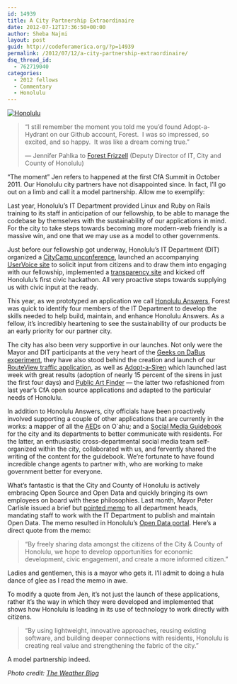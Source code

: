 ```yaml
---
id: 14939
title: A City Partnership Extraordinaire
date: 2012-07-12T17:36:50+00:00
author: Sheba Najmi
layout: post
guid: http://codeforamerica.org/?p=14939
permalink: /2012/07/12/a-city-partnership-extraordinaire/
dsq_thread_id:
  - 762719040
categories:
  - 2012 fellows
  - Commentary
  - Honolulu
---
```

[<img class="aligncenter size-medium wp-image-14944" title="Honolulu" src="http://codeforamerica.org/wp-content/uploads/2012/07/Honolulu-300x198.jpg" alt="Honolulu" />](http://codeforamerica.org/wp-content/uploads/2012/07/Honolulu.jpeg)

> “I still remember the moment you told me you&#8217;d found Adopt-a-Hydrant on our Github account, Forest.  I was so impressed, so excited, and so happy.  It was like a dream coming true.”
> 
> — Jennifer Pahlka to <a href="https://twitter.com/#!/forestf" target="_blank">Forest Frizzell</a> (Deputy Director of IT, City and County of Honolulu)

“The moment” Jen refers to happened at the first CfA Summit in October 2011. Our Honolulu city partners have not disappointed since. In fact, I&#8217;ll go out on a limb and call it a model partnership. Allow me to exemplify:

Last year, Honolulu’s IT Department provided Linux and Ruby on Rails training to its staff in anticipation of our fellowship, to be able to manage the codebase by themselves with the sustainability of our applications in mind. For the city to take steps towards becoming more modern-web friendly is a massive win, and one that we may use as a model to other governments.

Just before our fellowship got underway, Honolulu’s IT Department (DIT) organized a <a href="http://citycamphnl.govfresh.com/" target="_blank">CityCamp unconference</a>, launched an accompanying <a href="http://citycamphnl.uservoice.com" target="_blank">UserVoice site</a> to solicit input from citizens and to draw them into engaging with our fellowship, implemented a <a href="http://can-do.honolulu.gov/" target="_blank">transparency site</a> and kicked off Honolulu’s first civic hackathon. All very proactive steps towards supplying us with civic input at the ready.

This year, as we prototyped an application we call <a href="http://vimeo.com/43632898#" target="_blank">Honolulu Answers</a>, Forest was quick to identify four members of the IT Department to develop the skills needed to help build, maintain, and enhance Honolulu Answers. As a fellow, it’s incredibly heartening to see the sustainability of our products be an early priority for our partner city.

The city has also been very supportive in our launches. Not only were the Mayor and DIT participants at the very heart of the <a href="http://codeforamerica.org/2012/04/09/hnl-social-media/" target="_blank">Geeks on DaBus experiment</a>, they have also stood behind the creation and launch of our <a href="http://routeview.honolulu.gov/" target="_blank">RouteView traffic application</a>, as well as <a href="http://sirens.honolulu.gov/" target="_blank">Adopt-a-Siren</a> which launched last week with great results (adoption of nearly 15 percent of the sirens in just the first four days) and <a href="http://art.honolulu.gov" target="_blank">Public Art Finder</a> — the latter two refashioned from last year’s CfA open source applications and adapted to the particular needs of Honolulu.

In addition to Honolulu Answers, city officials have been proactively involved supporting a couple of other applications that are currently in the works: a mapper of all the <a href="http://en.wikipedia.org/wiki/Automated_external_defibrillator" target="_blank">AED</a>s on O\`ahu; and a <a href="http://social.honolulu.gov" target="_blank">Social Media Guidebook</a> for the city and its departments to better communicate with residents. For the latter, an enthusiastic cross-departmental social media team self-organized within the city, collaborated with us, and fervently shared the writing of the content for the guidebook. We&#8217;re fortunate to have found incredible change agents to partner with, who are working to make government better for everyone.

What’s fantastic is that the City and County of Honolulu is actively embracing Open Source and Open Data and quickly bringing its own employees on board with these philosophies. Last month, Mayor Peter Carlisle issued a brief but <a href="http://www.slideshare.net/hawaiiopen/city-county-of-honolulu-open-data-initiative-13477886" target="_blank">pointed memo</a> to all department heads, mandating staff to work with the IT Department to publish and maintain Open Data. The memo resulted in Honolulu’s <a href="https://data.honolulu.gov/" target="_blank">Open Data portal</a>. Here’s a direct quote from the memo:

> “By freely sharing data amongst the citizens of the City & County of Honolulu, we hope to develop opportunities for economic development, civic engagement, and create a more informed citizen.”

Ladies and gentlemen, this is a mayor who gets it. I’ll admit to doing a hula dance of glee as I read the memo in awe.

To modify a quote from Jen, it’s not just the launch of these applications, rather it’s the way in which they were developed and implemented that shows how Honolulu is leading in its use of technology to work directly with citizens.

> &#8220;By using lightweight, innovative approaches, reusing existing software, and building deeper connections with residents, Honolulu is creating real value and strengthening the fabric of the city.&#8221;

A model partnership indeed.

_Photo credit: [The Weather Blog](http://victoria-weather.com/tag/honolulu/)_